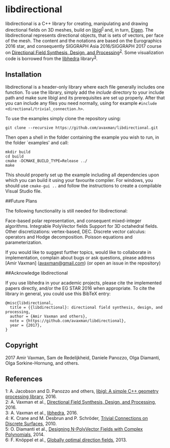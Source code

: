 # libdirectional
libdirectional is a C++ library for creating, manipulating and drawing directional fields on 3D meshes, build on [libigl](www.github.com/libigl/libigl)<sup>[1](#fn1)</sup> and, in turn, [Eigen](http://eigen.tuxfamily.org/). The  libdirectional represents directional objects, that is sets of vectors, per face of the mesh. The content and the notations are based on the Eurographics 2016 star, and consequently SIGGRAPH Asia 2016/SIGGRAPH 2017 course on [Directional Field Synthesis, Design, and Processing](https://github.com/avaxman/DirectionalFieldSynthesis)<sup>[2](#fn2)</sup>. Some visualization code is borrowed from the [libhedra](https://github.com/avaxman/libhedra) library<sup>[3](#fn3)</sup>. 



## Installation
libdirectional is a header-only library where each file generally includes one function. To use the library, simply add the _include_ directory to your include path and make sure libigl and its prerequisites are set up properly. After that you can include any files you need normally, using for example `#include <directional/trivial_connection.h>`.

To use the examples simply clone the repository using:
```git
git clone --recursive https://github.com/avaxman/libdirectional.git
```

Then open a shell in the folder containing the example you wish to run, in the folder `examples' and call:
```shell
mkdir build
cd build
cmake -DCMAKE_BUILD_TYPE=Release ../
make
```

This should properly set up the example including all dependencies upon which you can build it using your favourite compiler. For windows, you should use `cmake-gui ..` and follow the instructions to create a compilable Visual Studio file.




##Future Plans

The following functionality is still needed for libdirectional:
 
Face-based polar representation, and consequent mixed-integer algorithms.
Integrable PolyVector fields
Support for 3D octahedral fields.
Other discretizations: vertex-based, DEC.
Discrete vector calculus: operators and Hodge decomposition.
Poisson equations and parameterization.

If you would like to suggest further topics, would like to collaborate in implementation, complain about bugs or ask questions, please address [Amir Vaxman] (avaxman@gmail.com) (or open an issue in the repository)

##Acknowledge libdirectional

If you use libhedra in your academic projects, please cite the implemented papers directly, and/or the EG STAR 2016 when appropriate. To cite the library in general, you could use this BibTeX entry:

```
@misc{libdirectional,
  title = {{libdirectional}: directional field synthesis, design, and processing,
  author = {Amir Vaxman and others},
  note = {https://github.com/avaxman/libdirectional},
  year = {2017},
}
```

## Copyright
2017 Amir Vaxman, Sam de Redelijkheid, Daniele Panozzo, Olga Diamanti, Olga Sorkine-Hornung, and others.

## References
<a name="fn1">1</a>: A. Jacobson and D. Panozzo and others, [libigl: A simple C++ geometry processing library](http://libigl.github.io/libigl/), 2016.<br>
<a name="fn2">2</a>: A. Vaxman et al., [Directional Field Synthesis, Design, and Processing](https://github.com/avaxman/DirectionalFieldSynthesis), 2016.<br>
<a name="fn3">3</a>: A. Vaxman et al., [libhedra](https://github.com/avaxman/libhedra), 2016.<br>
<a name="fn4">4</a>: K. Crane and M. Desbrun and P. Schr&ouml;der, [Trivial Connections on Discrete Surfaces](https://www.cs.cmu.edu/~kmcrane/Projects/TrivialConnections/), 2010.<br>
<a name="fn5">5</a>: O. Diamanti et al., [Designing N-PolyVector Fields with Complex Polynomials](http://igl.ethz.ch/projects/complex-roots/n-polyvector-fields.pdf), 2014.<br>
<a name="fn6">6</a>: F. Knöppel et al., [Globally optimal direction fields](https://www.cs.cmu.edu/~kmcrane/Projects/GloballyOptimalDirectionFields/paper.pdf), 2013.




